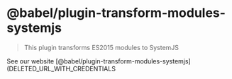 # @babel/plugin-transform-modules-systemjs

> This plugin transforms ES2015 modules to SystemJS

See our website [@babel/plugin-transform-modules-systemjs](DELETED_URL_WITH_CREDENTIALS